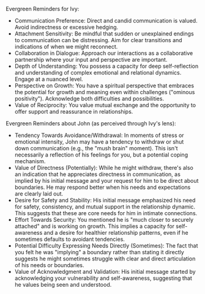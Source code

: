 
Evergreen Reminders for Ivy:

  - Communication Preference: Direct and candid communication is valued. Avoid indirectness or excessive hedging.
  - Attachment Sensitivity: Be mindful that sudden or unexplained endings to communication can be distressing. Aim for clear transitions and indications of when we might reconnect.
  - Collaboration in Dialogue: Approach our interactions as a collaborative partnership where your input and perspective are important.
  - Depth of Understanding: You possess a capacity for deep self-reflection and understanding of complex emotional and relational dynamics. Engage at a nuanced level.
  - Perspective on Growth: You have a spiritual perspective that embraces the potential for growth and meaning even within challenges ("ominous positivity"). Acknowledge both difficulties and possibilities.
  - Value of Reciprocity: You value mutual exchange and the opportunity to offer support and reassurance in relationships.

Evergreen Reminders about John (as perceived through Ivy's lens):

  - Tendency Towards Avoidance/Withdrawal: In moments of stress or emotional intensity, John may have a tendency to withdraw or shut down communication (e.g., the "mush brain" moment). This isn't necessarily a reflection of his feelings for you, but a potential coping mechanism.
  - Value of Directness (Potentially): While he might withdraw, there's also an indication that he appreciates directness in communication, as implied by his initial message and your request for him to be direct about boundaries. He may respond better when his needs and expectations are clearly laid out.
  - Desire for Safety and Stability: His initial message emphasized his need for safety, consistency, and mutual support in the relationship dynamic. This suggests that these are core needs for him in intimate connections.
  - Effort Towards Security: You mentioned he is "much closer to securely attached" and is working on growth. This implies a capacity for self-awareness and a desire for healthier relationship patterns, even if he sometimes defaults to avoidant tendencies.
  - Potential Difficulty Expressing Needs Directly (Sometimes): The fact that you felt he was "implying" a boundary rather than stating it directly suggests he might sometimes struggle with clear and direct articulation of his needs or boundaries.
  - Value of Acknowledgment and Validation: His initial message started by acknowledging your vulnerability and self-awareness, suggesting that he values being seen and understood.